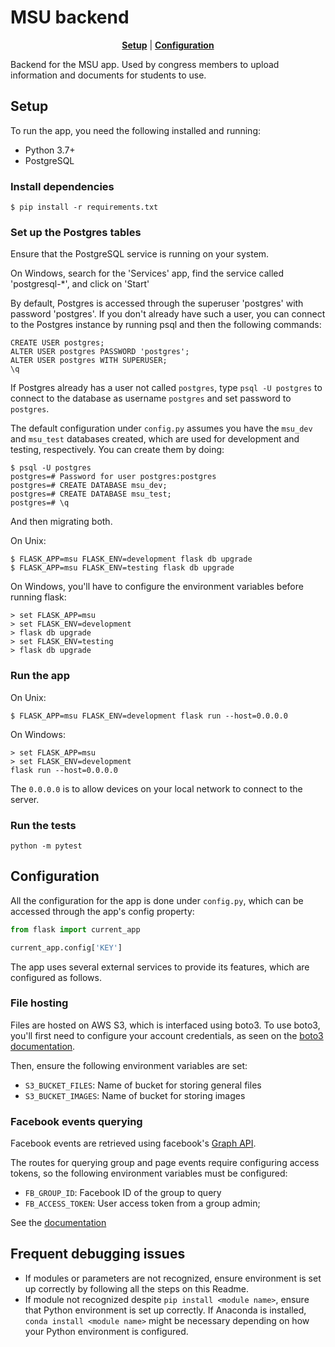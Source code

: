 # MSU backend

<p align="center">
  <b><a href="#setup">Setup</a></b>
  |
  <b><a href="#configuration">Configuration</a></b>
</p>

Backend for the MSU app. Used by congress members to upload information
and documents for students to use.

## Setup

To run the app, you need the following installed and running:
  * Python 3.7+
  * PostgreSQL

### Install dependencies

```
$ pip install -r requirements.txt
```

### Set up the Postgres tables

Ensure that the PostgreSQL service is running on your system.

On Windows, search for the 'Services' app, find the service called
'postgresql-\*', and click on 'Start'

By default, Postgres is accessed through the superuser 'postgres' with
password 'postgres'. If you don't already have such a user, you can
connect to the Postgres instance by running psql and then the following
commands:

```
CREATE USER postgres;
ALTER USER postgres PASSWORD 'postgres';
ALTER USER postgres WITH SUPERUSER;
\q
```

If Postgres already has a user not called `postgres`, type `psql -U postgres`
to connect to the database as username `postgres` and set password to 
`postgres`.

The default configuration under `config.py` assumes you have the
`msu_dev` and `msu_test` databases created, which are used for
development and testing, respectively. You can create them by doing:

```
$ psql -U postgres
postgres=# Password for user postgres:postgres
postgres=# CREATE DATABASE msu_dev;
postgres=# CREATE DATABASE msu_test;
postgres=# \q
```

And then migrating both.

On Unix:

```
$ FLASK_APP=msu FLASK_ENV=development flask db upgrade
$ FLASK_APP=msu FLASK_ENV=testing flask db upgrade
```

On Windows, you'll have to configure the environment variables
before running flask:

```
> set FLASK_APP=msu
> set FLASK_ENV=development
> flask db upgrade
> set FLASK_ENV=testing
> flask db upgrade
```

### Run the app

On Unix:
```
$ FLASK_APP=msu FLASK_ENV=development flask run --host=0.0.0.0
```

On Windows:
```
> set FLASK_APP=msu
> set FLASK_ENV=development
flask run --host=0.0.0.0
```

The `0.0.0.0` is to allow devices on your local network to connect
to the server.

### Run the tests

```
python -m pytest
```

## Configuration

All the configuration for the app is done under `config.py`,
which can be accessed through the app's config property:

```py
from flask import current_app

current_app.config['KEY']
```

The app uses several external services to provide its features,
which are configured as follows.

### File hosting

Files are hosted on AWS S3, which is interfaced using boto3. To
use boto3, you'll first need to configure your account credentials,
as seen on the
[boto3 documentation](https://boto3.amazonaws.com/v1/documentation/api/latest/guide/quickstart.html#configuration).

Then, ensure the following environment variables are set:

* `S3_BUCKET_FILES`: Name of bucket for storing general files
* `S3_BUCKET_IMAGES`: Name of bucket for storing images

### Facebook events querying

Facebook events are retrieved using facebook's
[Graph API](https://developers.facebook.com/docs/graph-api).

The routes for querying group and page events require configuring
access tokens, so the following environment variables must be
configured:

* `FB_GROUP_ID`: Facebook ID of the group to query
* `FB_ACCESS_TOKEN`: User access token from a group admin;

See the
[documentation](https://developers.facebook.com/docs/graph-api/reference/v5.0/group/events)

## Frequent debugging issues
* If modules or parameters are not recognized, ensure environment 
is set up correctly by following all the steps on this Readme.
* If module not recognized despite `pip install <module name>`, 
ensure that Python environment is set up correctly. If Anaconda
is installed, `conda install <module name>` might be necessary
depending on how your Python environment is configured.
